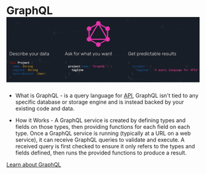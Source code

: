 # GraphQL  ![](./images/1.png)

* What is GraphQL - is a  query  language for [API](https://www.mulesoft.com/resources/api/what-is-an-api), GraphQL isn't tied to any specific database or storage engine and is instead backed by your existing code and data.

* How it Works - A GraphQL service is created by defining types and fields on those types, then providing functions for each field on each type. Once a GraphQL service is running (typically at a URL on a web service), it can receive GraphQL queries to validate and execute. A received query is first checked to ensure it only refers to the types and fields defined, then runs the provided functions to produce a result.





[Learn about GraphQL](https://graphql.org/learn/)



